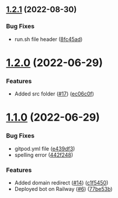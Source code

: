 ## [1.2.1](https://github.com/Pradumnasaraf/Botchain/compare/v1.2.0...v1.2.1) (2022-08-30)


### Bug Fixes

* run.sh file header ([8fc45ad](https://github.com/Pradumnasaraf/Botchain/commit/8fc45ada4a07a47e712c4f4cfefa03e55d96a715))



# [1.2.0](https://github.com/Pradumnasaraf/Botchain/compare/v1.1.0...v1.2.0) (2022-06-29)


### Features

* Added src folder ([#17](https://github.com/Pradumnasaraf/Botchain/issues/17)) ([ec06c0f](https://github.com/Pradumnasaraf/Botchain/commit/ec06c0f35217e9bb47e7263b3760ef1e5f06e906))



# [1.1.0](https://github.com/Pradumnasaraf/Botchain/compare/77be53b18927a5ff9cf0881cf32edbe6f26b0c1b...v1.1.0) (2022-06-29)


### Bug Fixes

* gitpod.yml file ([e439df3](https://github.com/Pradumnasaraf/Botchain/commit/e439df333df99b9fcf6a342ae67db8f5d8dbfd6b))
* spelling error ([442f248](https://github.com/Pradumnasaraf/Botchain/commit/442f24842987253141c552065c2d632bfbada4b7))


### Features

* Added domain redirect ([#14](https://github.com/Pradumnasaraf/Botchain/issues/14)) ([c1f5450](https://github.com/Pradumnasaraf/Botchain/commit/c1f5450e27ebefaa16efc62465a336ba909b8a56))
* Deployed bot on Railway ([#6](https://github.com/Pradumnasaraf/Botchain/issues/6)) ([77be53b](https://github.com/Pradumnasaraf/Botchain/commit/77be53b18927a5ff9cf0881cf32edbe6f26b0c1b))



